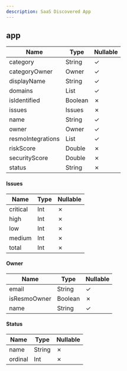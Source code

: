 ```yaml
---
description: SaaS Discovered App
---
```

app
---

| **Name**          | **Type**     | **Nullable** |
| ----------------- | ------------ | ------------ |
| category          | String       | &check;      |
| categoryOwner     | Owner        | &check;      |
| displayName       | String       | &check;      |
| domains           | List<String> | &check;      |
| isIdentified      | Boolean      | &cross;      |
| issues            | Issues       | &cross;      |
| name              | String       | &check;      |
| owner             | Owner        | &check;      |
| resmoIntegrations | List<String> | &check;      |
| riskScore         | Double       | &cross;      |
| securityScore     | Double       | &cross;      |
| status            | String       | &cross;      |

#### Issues
| **Name** | **Type** | **Nullable** |
| -------- | -------- | ------------ |
| critical | Int      | &cross;      |
| high     | Int      | &cross;      |
| low      | Int      | &cross;      |
| medium   | Int      | &cross;      |
| total    | Int      | &cross;      |

#### Owner
| **Name**     | **Type** | **Nullable** |
| ------------ | -------- | ------------ |
| email        | String   | &check;      |
| isResmoOwner | Boolean  | &cross;      |
| name         | String   | &check;      |

#### Status
| **Name** | **Type** | **Nullable** |
| -------- | -------- | ------------ |
| name     | String   | &cross;      |
| ordinal  | Int      | &cross;      |
